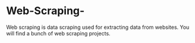 # Web-Scraping-
Web scraping is data scraping used for extracting data from websites. You will find a bunch of web scraping projects. 
